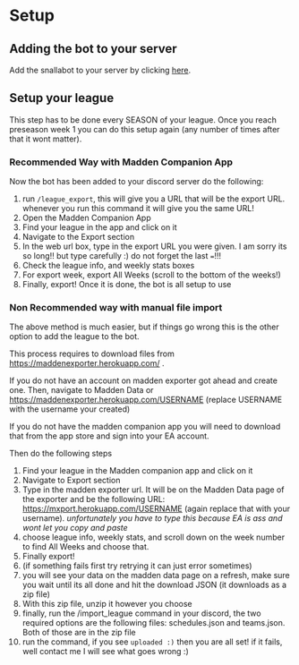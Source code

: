 # Setup

## Adding the bot to your server

Add the snallabot to your server by clicking [here](https://discord.com/api/oauth2/authorize?client_id=970091866450198548&permissions=268446736&scope=bot%20applications.commands).

## Setup your league

This step has to be done every SEASON of your league. Once you reach preseason week 1 you can do this setup again (any number of times after that it wont matter). 

### Recommended Way with Madden Companion App

Now the bot has been added to your discord server do the following:
1. run `/league_export`, this will give you a URL that will be the export URL. whenever you run this command it will give you the same URL!
2. Open the Madden Companion App
3. Find your league in the app and click on it
4. Navigate to the Export section
5. In the web url box, type in the export URL you were given. I am sorry its so long!! but type carefully :) do not forget the last `=`!!!
6. Check the league info, and weekly stats boxes
7. For export week, export All Weeks (scroll to the bottom of the weeks!)
8. Finally, export! Once it is done, the bot is all setup to use

### Non Recommended way with manual file import

The above method is much easier, but if things go wrong this is the other option to add the league to the bot.

This process requires to download files from https://maddenexporter.herokuapp.com/ . 

If you do not have an account on madden exporter got ahead and create one. Then, navigate to Madden Data or https://maddenexporter.herokuapp.com/USERNAME (replace USERNAME with the username your created)

If you do not have the madden companion app you will need to download that from the app store and sign into your EA account. 

Then do the following steps
1. Find your league in the Madden companion app and click on it
2. Navigate to Export section
3. Type in the madden exporter url. It will be on the Madden Data page of the exporter and be the following URL: https://mxport.herokuapp.com/USERNAME (again replace that with your username). *unfortunately you have to type this because EA is ass and wont let you copy and paste*
4. choose league info, weekly stats, and scroll down on the week number to find All Weeks and choose that.
5. Finally export!
6. (if something fails first try retrying it can just error sometimes)
7. you will see your data on the madden data page on a refresh, make sure you wait until its all done and hit the download JSON (it downloads as a zip file)
8. With this zip file, unzip it however you choose
9. finally, run the /import_league command in your discord, the two required options are the following files: schedules.json and teams.json. Both of those are in the zip file
10. run the command, if you see `uploaded :)` then you are all set! if it fails, well contact me I will see what goes wrong :) 